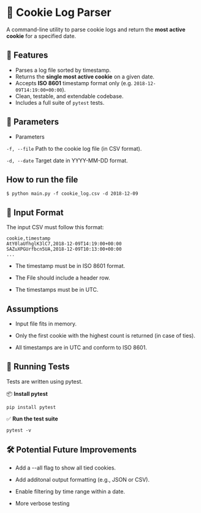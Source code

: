# 🍪 Cookie Log Parser

A command-line utility to parse cookie logs and return the **most active cookie** for a specified date.

## 🚀 Features

- Parses a log file sorted by timestamp.
- Returns the **single most active cookie** on a given date.
- Accepts **ISO 8601** timestamp format only (e.g. `2018-12-09T14:19:00+00:00`).
- Clean, testable, and extendable codebase.
- Includes a full suite of `pytest` tests.

## 📝 Parameters

- Parameters

```-f, --file```
Path to the cookie log file (in CSV format).

```-d, --date```
Target date in YYYY-MM-DD format.

## How to run the file

```
$ python main.py -f cookie_log.csv -d 2018-12-09
```

## 📄 Input Format

The input CSV must follow this format:
```
cookie,timestamp
AtY0laUfhglK3lC7,2018-12-09T14:19:00+00:00
SAZuXPGUrfbcn5UA,2018-12-09T10:13:00+00:00
...
```
- The timestamp must be in ISO 8601 format.

- The File should include a header row.

- The timestamps must be in UTC.

## Assumptions

- Input file fits in memory.

- Only the first cookie with the highest count is returned (in case of ties).

- All timestamps are in UTC and conform to ISO 8601.

## 🧪 Running Tests

Tests are written using pytest.

📦 **Install pytest**

```
pip install pytest
```
✅ **Run the test suite**
```
pytest -v
```

## 🛠️ Potential Future Improvements

- Add a --all flag to show all tied cookies.

- Add additonal output formatting (e.g., JSON or CSV).

- Enable filtering by time range within a date.

- More verbose testing
